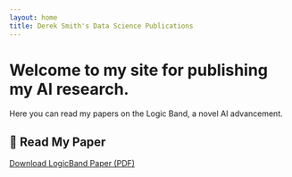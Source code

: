 ```yaml
---
layout: home
title: Derek Smith's Data Science Publications
---
```


# Welcome to my site for publishing my AI research.

Here you can read my papers on the Logic Band, a novel AI advancement.

## 📄 Read My Paper
[Download LogicBand Paper (PDF)](assets/LogicBand_Paper.pdf)
